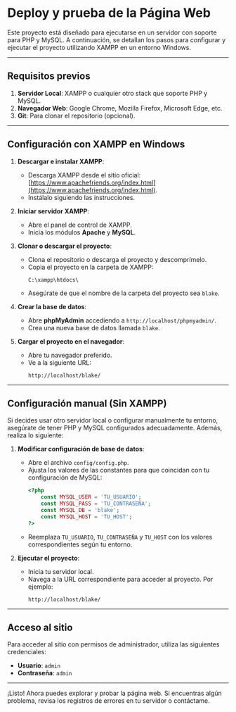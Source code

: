# Deploy y prueba de la Página Web

Este proyecto está diseñado para ejecutarse en un servidor con soporte para PHP y MySQL. A continuación, se detallan los pasos para configurar y ejecutar el proyecto utilizando XAMPP en un entorno Windows.

---

## Requisitos previos

1. **Servidor Local**: XAMPP o cualquier otro stack que soporte PHP y MySQL.
2. **Navegador Web**: Google Chrome, Mozilla Firefox, Microsoft Edge, etc.
3. **Git**: Para clonar el repositorio (opcional).

---

## Configuración con XAMPP en Windows

1. **Descargar e instalar XAMPP**:
   - Descarga XAMPP desde el sitio oficial: [https://www.apachefriends.org/index.html](https://www.apachefriends.org/index.html).
   - Instálalo siguiendo las instrucciones.

2. **Iniciar servidor XAMPP**:
   - Abre el panel de control de XAMPP.
   - Inicia los módulos **Apache** y **MySQL**.

3. **Clonar o descargar el proyecto**:
   - Clona el repositorio o descarga el proyecto y descomprímelo.
   - Copia el proyecto en la carpeta de XAMPP:
     ```
     C:\xampp\htdocs\
     ```
   - Asegúrate de que el nombre de la carpeta del proyecto sea `blake`.

4. **Crear la base de datos**:
   - Abre **phpMyAdmin** accediendo a `http://localhost/phpmyadmin/`.
   - Crea una nueva base de datos llamada `blake`.

5. **Cargar el proyecto en el navegador**:
   - Abre tu navegador preferido.
   - Ve a la siguiente URL:  
     ```
     http://localhost/blake/
     ```

---

## Configuración manual (Sin XAMPP)

Si decides usar otro servidor local o configurar manualmente tu entorno, asegúrate de tener PHP y MySQL configurados adecuadamente. Además, realiza lo siguiente:

1. **Modificar configuración de base de datos**:
   - Abre el archivo `config/config.php`.
   - Ajusta los valores de las constantes para que coincidan con tu configuración de MySQL:
     ```php
     <?php
         const MYSQL_USER = 'TU_USUARIO';
         const MYSQL_PASS = 'TU_CONTRASEÑA';
         const MYSQL_DB = 'blake';
         const MYSQL_HOST = 'TU_HOST';
     ?>
     ```
   - Reemplaza `TU_USUARIO`, `TU_CONTRASEÑA` y `TU_HOST` con los valores correspondientes según tu entorno.

2. **Ejecutar el proyecto**:
   - Inicia tu servidor local.
   - Navega a la URL correspondiente para acceder al proyecto. Por ejemplo:
     ```
     http://localhost/blake/
     ```

---

## Acceso al sitio

Para acceder al sitio con permisos de administrador, utiliza las siguientes credenciales:  
- **Usuario**: `admin`  
- **Contraseña**: `admin`

---

¡Listo! Ahora puedes explorar y probar la página web. Si encuentras algún problema, revisa los registros de errores en tu servidor o contáctame.

